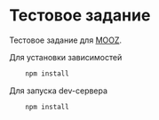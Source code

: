 
# Тестовое задание

Тестовое задание для [MOOZ](http://mooz.pro).

Для установки зависимостей

```bash
    npm install
```

Для запуска dev-сервера

```bash
    npm install
```